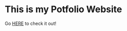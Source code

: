 <h1>This is my Potfolio Website</h1>
<p>Go <a href="https://g-rant88.github.io/coding-portfolio">HERE</a> to check it out!</p>
